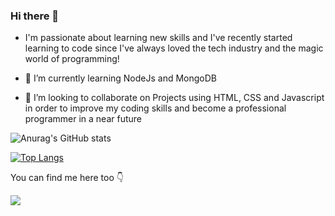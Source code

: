 ### Hi there 👋

- I'm passionate about learning new skills and I've recently started learning to code since I've always loved the tech industry and the magic world of programming!

- 🌱 I’m currently learning NodeJs and MongoDB

- 👯 I’m looking to collaborate on Projects using HTML, CSS and Javascript in order to improve my coding skills and become a professional programmer in a near future



![Anurag's GitHub stats](https://github-readme-stats.vercel.app/api?username=fernandu00&show_icons=true&theme=dark)

[![Top Langs](https://github-readme-stats.vercel.app/api/top-langs/?username=fernandu00&layout=compact)](https://github.com/anuraghazra/github-readme-stats)

<!-- https://img.shields.io/badge/Linux-FCC624?style=for-the-badge&logo=linux&logoColor=black
<img src="https://img.shields.io/badge/HTML-239120?style=for-the-badge&logo=html5&logoColor=white">
<img src="https://img.shields.io/badge/CSS3-1572B6?style=for-the-badge&logo=css3&logoColor=white">
<img src="https://img.shields.io/badge/JavaScript-323330?style=for-the-badge&logo=javascript&logoColor=F7DF1E"> -->


You can find me here too  👇 

<a href="https://www.linkedin.com/in/fernando-de-paula-alves-889110a5/" > <img src="https://img.shields.io/badge/LinkedIn-0077B5?style=for-the-badge&logo=linkedin&logoColor=white"> </a>
